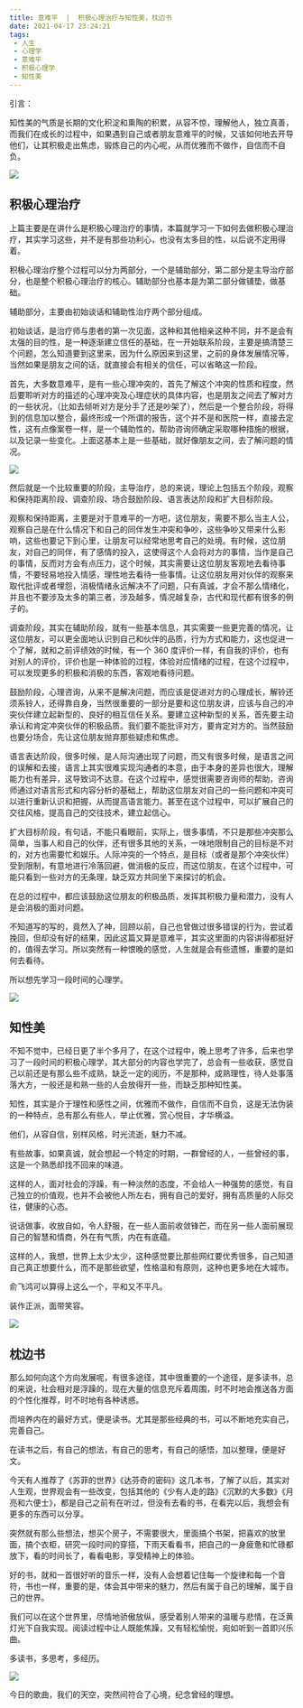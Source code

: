 ```yaml
---
title: 意难平  |  积极心理治疗与知性美，枕边书
date: 2021-04-17 23:24:21
tags: 
 - 人生
 - 心理学
 - 意难平
 - 积极心理学
 - 知性美 
---
```


引言：

知性美的气质是长期的文化积淀和熏陶的积累，从容不惊，理解他人，独立真善，而我们在成长的过程中，如果遇到自己或者朋友意难平的时候，又该如何地去开导他们，让其积极走出焦虑，锻炼自己的内心呢，从而优雅而不做作，自信而不自负。

![](https://dubuqingfeng.oss-cn-hongkong.aliyuncs.com/blog/life/202104-yinanping-jijixinlizhiliaoyuzhixingmeizhenbianshu-01.png)

## 积极心理治疗

上篇主要是在讲什么是积极心理治疗的事情，本篇就学习一下如何去做积极心理治疗，其实学习这些，并不是有那些功利心，也没有太多目的性，以后说不定用得着。

积极心理治疗整个过程可以分为两部分，一个是辅助部分，第二部分是主导治疗部分，也是整个积极心理治疗的核心。辅助部分也基本是为第二部分做铺垫，做基础。

辅助部分，主要由初始谈话和辅助性治疗两个部分组成。

初始谈话，是治疗师与患者的第一次见面，这种和其他相亲这种不同，并不是会有太强的目的性，是一种逐渐建立信任的基础，在一开始联系阶段，主要是搞清楚三个问题，怎么知道要到这里来，因为什么原因来到这里，之前的身体发展情况等，当然如果是朋友之间的话，就直接会有相关的信任，可以省略这一阶段。

首先，大多数意难平，是有一些心理冲突的，首先了解这个冲突的性质和程度，然后要聆听对方的描述的心理冲突及心理症状的具体内容，也是朋友之间去了解对方的一些状况，（比如去倾听对方是分手了还是吵架了），然后是一个整合阶段，将得到的信息加以整合，最终形成一个所谓的报告，这个并不是和医院一样，直接去定性，这有点像案卷一样，是一个辅助性的，帮助咨询师确定采取哪种措施的根据，以及记录一些变化。上面这基本上是一些基础，就好像朋友之间，去了解问题的情况。

![](https://dubuqingfeng.oss-cn-hongkong.aliyuncs.com/blog/life/202104-yinanping-jijixinlizhiliaoyuzhixingmeizhenbianshu-02.webp)

然后就是一个比较重要的阶段，主导治疗，总的来说，理论上包括五个阶段，观察和保持距离阶段、调查阶段、场合鼓励阶段、语言表达阶段和扩大目标阶段。

观察和保持距离，主要是对于意难平的一方吧，这位朋友，需要不那么当主人公，观察自己是在什么情况下和自己的同伴发生冲突和争吵，这些争吵又带来什么影响，这些也要记下到心里，让朋友可以经常地思考自己的处境。有时候，这位朋友，对自己的同伴，有了感情的投入，这使得这个人会将对方的事情，当作是自己的事情，反而对方会有点压力，这个时候，其实需要让这位朋友客观地去看待事情，不要轻易地投入情感，理性地去看待一些事情。让这位朋友用对伙伴的观察来取代批评或者埋怨，消极情绪永远解决不了问题，只有真诚，才会不那么情绪化，并且也不要涉及太多的第三者，涉及越多，情况越复杂，古代和现代都有很多的例子的。

调查阶段，其实在辅助阶段，就有一些基本信息，其实需要一些更完善的情况，让这位朋友，可以更全面地认识到自己和伙伴的品质，行为方式和能力，这也促进一个了解，就和之前评绩效的时候，有一个 360 度评价一样，有自我的评价，也有对别人的评价，评价也是一种体验的过程，体验对应情绪的过程，在这个过程中，可以发现更多的积极和消极的东西，客观地看待问题。

鼓励阶段，心理咨询，从来不是解决问题，而应该是促进对方的心理成长，解铃还须系铃人，还得靠自身，当然很重要的一部分是要和这位朋友讲，应该与自己的冲突伙伴建立起新型的、良好的相互信任关系。要建立这种新型的关系，首先要主动承认和肯定冲突伙伴的积极品质。我们要不能批评对方，要肯定对方的。当然鼓励也要分场合，先让这位朋友抛弃那些疑虑和焦虑。

语言表达阶段，很多时候，是人际沟通出现了问题，而又有很多时候，是语言之间的误解和去接，语言上其实很难实现沟通者的本意，由于本身的差异也很大，理解能力也有差异，这导致词不达意。在这个过程中，感觉很需要咨询师的帮助，咨询师通过对语言形式和内容分析的基础上，帮助这位朋友对自己的一些问题和冲突可以进行重新认识和把握，从而提高语言能力。甚至在这个过程中，可以扩展自己的交往风格，提高自己的交往技术，建立起信心。

扩大目标阶段，有句话，不能只看眼前，实际上，很多事情，不只是那些冲突那么简单，当事人和自己的伙伴，还有很多其他的关系，一味地限制自己的目标是不对的，对方也需要忙和娱乐。人际冲突的一个特点，是目标（或者是那个冲突伙伴）受到限制，有意地进行冷落回避，做消极的反应，而这位朋友，在这个过程中，可能只看到一些对方的无条理，缺乏双方共同坐下来探讨的机会。

在总的过程中，都应该鼓励这位朋友的积极品质，发挥其积极力量和潜力，没有人是会消极的面对问题。

不知道写的写的，竟然入了神，回顾以前，自己也曾做过很多错误的行为，尝试着挽回，但却没有好的结果，因此这篇又算是意难平，其实这里面的内容讲得都挺好的，值得去学习。所以突然有一种恨晚的感觉，人生就是会有些遗憾，重要的是如何去看待。

所以想先学习一段时间的心理学。

![](https://dubuqingfeng.oss-cn-hongkong.aliyuncs.com/blog/life/202104-yinanping-jijixinlizhiliaoyuzhixingmeizhenbianshu-03.webp)

## 知性美

不知不觉中，已经日更了半个多月了，在这个过程中，晚上思考了许多，后来也学习了一段时间的积极心理学，其大部分的内容也学完了，总会有一些收获，感觉自己以前还是有那么些不成熟，缺乏一定的阅历，不是那种，成熟理性，待人处事落落大方，一般还是和熟一些的人会放得开一些，而缺乏那种知性美。

知性，其实是介于理性和感性之间，优雅而不做作，自信而不自负，这是无法伪装的一种特点，总有那么有些人，举止优雅，赏心悦目，才华横溢。

他们，从容自信，别样风格，时光流逝，魅力不减。

有些故事，如果真诚，就会想起一个特定的时期，一群曾经的人，一些曾经的事，这是一个熟悉却找不回来的味道。

这样的人，面对社会的浮躁，有一种淡然的态度，不会给人一种强势的感觉，有自己独立的价值观，也并不会被他人所左右，拥有自己的爱好，拥有高质量的人际交往，健康的心态。

说话做事，收放自如，令人舒服，在一些人面前收敛锋芒，而在另一些人面前展现自己的智慧和情商，外在有气质，内在有底蕴。

这样的人，我想，世界上太少太少，这种感觉要比那些网红要优秀很多，自己知道自己真正想要什么，而不是那些欲望，性格温和有原则，这种也更多地在大城市。

俞飞鸿可以算得上这么一个，平和又不平凡。

装作正派，面带笑容。

![](https://dubuqingfeng.oss-cn-hongkong.aliyuncs.com/blog/life/202104-yinanping-jijixinlizhiliaoyuzhixingmeizhenbianshu-04.webp)

## 枕边书

那么如何向这个方向发展呢，有很多途径，其中很重要的一个途径，是多读书，总的来说，社会相对是浮躁的，现在大量的信息充斥着周围，时不时地会推送各方面的个性化推荐，时不时地有各种诱惑。

而培养内在的最好方式，便是读书。尤其是那些经典的书，可以不断地充实自己，完善自己。

在读书之后，有自己的想法，有自己的思考，有自己的感悟，加以整理，便是好文。

今天有人推荐了《苏菲的世界》《达芬奇的密码》这几本书，了解了以后，其实对人生观，世界观会有一些改变，包括其他的《少有人走的路》《沉默的大多数》《月亮和六便士》，都是自己之前有在听过，但没有去看的书，在看完以后，我想会有更多的东西可以分享。

突然就有那么些想法，想买个房子，不需要很大，里面搞个书架，把喜欢的放里面，搞个衣柜，研究一段时间的穿搭，下雨天看看书，把自己的一身疲惫和忙碌都放下，看的时间长了，看看电影，享受精神上的体验。

好的书，就和一首很好听的音乐一样，没有人会想着记住每一个旋律和每一个音符，书也一样，重要的是，体会其中带来的魅力，然后有属于自己的理解，属于自己的世界。

我们可以在这个世界里，尽情地骄傲放纵，感受着别人带来的温暖与悲情，在泛黄灯光下自我实现。阅读过程中让人既能焦躁，又有轻松愉悦，宛如听到一首即兴乐曲。

多读书，多思考，多经历。

![](https://dubuqingfeng.oss-cn-hongkong.aliyuncs.com/blog/life/202104-yinanping-jijixinlizhiliaoyuzhixingmeizhenbianshu-05.webp)

今日的歌曲，我们的天空，突然间符合了心境，纪念曾经的理想。
